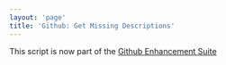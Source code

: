 ```yaml
---
layout: 'page'
title: 'Github: Get Missing Descriptions'
---
```


This script is now part of the
[Github Enhancement Suite](http://github.com/skratchdot/github-enhancement-suite)
